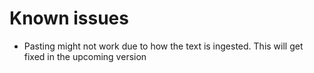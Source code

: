 # Known issues

- Pasting might not work due to how the text is ingested. This will get fixed in the upcoming version
